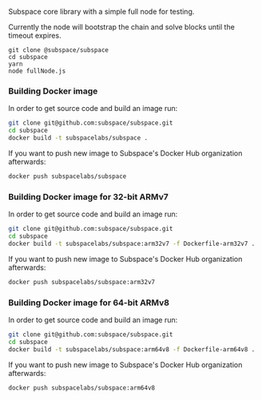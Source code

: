 Subspace core library with a simple full node for testing.

Currently the node will bootstrap the chain and solve blocks until the timeout expires.

```
git clone @subspace/subspace
cd subspace
yarn
node fullNode.js
```

### Building Docker image
In order to get source code and build an image run:
```bash
git clone git@github.com:subspace/subspace.git
cd subspace
docker build -t subspacelabs/subspace .
```

If you want to push new image to Subspace's Docker Hub organization afterwards:
```bash
docker push subspacelabs/subspace
```

### Building Docker image for 32-bit ARMv7
In order to get source code and build an image run:
```bash
git clone git@github.com:subspace/subspace.git
cd subspace
docker build -t subspacelabs/subspace:arm32v7 -f Dockerfile-arm32v7 .
```

If you want to push new image to Subspace's Docker Hub organization afterwards:
```bash
docker push subspacelabs/subspace:arm32v7
```

### Building Docker image for 64-bit ARMv8
In order to get source code and build an image run:
```bash
git clone git@github.com:subspace/subspace.git
cd subspace
docker build -t subspacelabs/subspace:arm64v8 -f Dockerfile-arm64v8 .
```

If you want to push new image to Subspace's Docker Hub organization afterwards:
```bash
docker push subspacelabs/subspace:arm64v8
```
